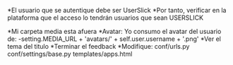 *El usuario que se autentique debe ser UserSlick
*Por tanto, verificar en la plataforma que el acceso lo tendrán usuarios que sean USERSLICK

*Mi carpeta media esta afuera
*Avatar:
Yo consumo el avatar del usuario de:
-setting.MEDIA_URL + 'avatars/' + self.user.username + '.png'
*Ver el tema del titulo
*Terminar el feedback
*Modifique:
conf/urls.py
conf/settings/base.py
templates/apps.html
